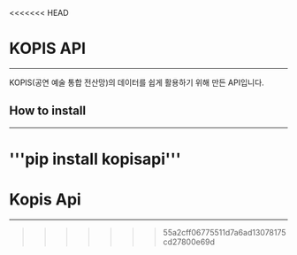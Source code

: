 <<<<<<< HEAD
# KOPIS API
-------------
KOPIS(공연 예술 통합 전산망)의 데이터를 
쉽게 활용하기 위해 만든 API입니다.


## How to install
------------
'''pip install kopisapi'''
=======
# Kopis Api
-------------
>>>>>>> 55a2cff06775511d7a6ad13078175cd27800e69d
